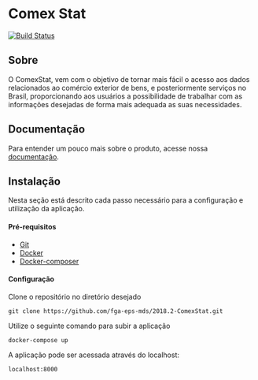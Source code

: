 
# Comex Stat

[![Build Status](https://travis-ci.org/fga-eps-mds/2018.2-ComexStat.svg?branch=develop)](https://travis-ci.org/fga-eps-mds/2018.2-ComexStat)

## Sobre

O ComexStat, vem com o objetivo de tornar mais fácil o acesso aos dados relacionados ao comércio exterior de bens, e posteriormente serviços no Brasil, proporcionando aos usuários a possibilidade de trabalhar com as informações desejadas de forma mais adequada as suas necessidades.

## Documentação

Para entender um pouco mais sobre o produto, acesse nossa [documentação](https://fga-eps-mds.github.io/2018.2-ComexStat).

## Instalação

Nesta seção está descrito cada passo necessário para a configuração e utilização da aplicação.

#### Pré-requisitos
  * [Git](https://git-scm.com/)
  * [Docker](https://www.docker.com/get-docker)
  * [Docker-composer](https://docs.docker.com/compose/install/#install-compose)

#### Configuração

Clone o repositório no diretório desejado

	git clone https://github.com/fga-eps-mds/2018.2-ComexStat.git

Utilize o seguinte comando para subir a aplicação

	docker-compose up

A aplicação pode ser acessada através do localhost:

	localhost:8000
